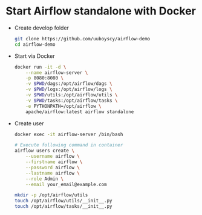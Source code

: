 # Start Airflow standalone with Docker

- Create develop folder

    ```bash
    git clone https://github.com/uuboyscy/airflow-demo
    cd airflow-demo
    ```

- Start via Docker

    ```bash
    docker run -it -d \
    	--name airflow-server \
    	-p 8080:8080 \
    	-v $PWD/dags:/opt/airflow/dags \
    	-v $PWD/logs:/opt/airflow/logs \
    	-v $PWD/utils:/opt/airflow/utils \
    	-v $PWD/tasks:/opt/airflow/tasks \
    	-e PYTHONPATH=/opt/airflow \
    	apache/airflow:latest airflow standalone
    ```

- Create user

    ```bash
    docker exec -it airflow-server /bin/bash

    # Execute following command in container
    airflow users create \
        --username airflow \
        --firstname airflow \
        --password airflow \
        --lastname airflow \
        --role Admin \
        --email your_email@example.com

    mkdir -p /opt/airflow/utils
    touch /opt/airflow/utils/__init__.py
    touch /opt/airflow/tasks/__init__.py
    ```
